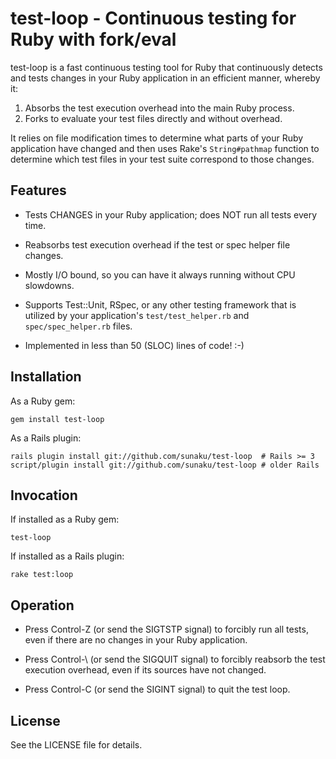 test-loop - Continuous testing for Ruby with fork/eval
======================================================

test-loop is a fast continuous testing tool for Ruby that continuously detects
and tests changes in your Ruby application in an efficient manner, whereby it:

1. Absorbs the test execution overhead into the main Ruby process.
2. Forks to evaluate your test files directly and without overhead.

It relies on file modification times to determine what parts of your Ruby
application have changed and then uses Rake's `String#pathmap` function to
determine which test files in your test suite correspond to those changes.


Features
--------

* Tests CHANGES in your Ruby application; does NOT run all tests every time.

* Reabsorbs test execution overhead if the test or spec helper file changes.

* Mostly I/O bound, so you can have it always running without CPU slowdowns.

* Supports Test::Unit, RSpec, or any other testing framework that is utilized
  by your application's `test/test_helper.rb` and `spec/spec_helper.rb` files.

* Implemented in less than 50 (SLOC) lines of code! :-)


Installation
------------

As a Ruby gem:

    gem install test-loop

As a Rails plugin:

    rails plugin install git://github.com/sunaku/test-loop  # Rails >= 3
    script/plugin install git://github.com/sunaku/test-loop # older Rails


Invocation
----------

If installed as a Ruby gem:

    test-loop

If installed as a Rails plugin:

    rake test:loop


Operation
---------

* Press Control-Z (or send the SIGTSTP signal) to forcibly run all
  tests, even if there are no changes in your Ruby application.

* Press Control-\ (or send the SIGQUIT signal) to forcibly reabsorb
  the test execution overhead, even if its sources have not changed.

* Press Control-C (or send the SIGINT signal) to quit the test loop.


License
-------

See the LICENSE file for details.
